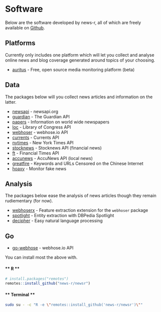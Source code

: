 # Software

Below are the software developed by news-r, all of which are freely available on [Github](https://github.com/news-r).

## Platforms

Currently only includes one platform which will let you collect and analyse online news and blog coverage generated around topics of your choosing.

- [auritus](https://auritus.io) - Free, open source media monitoring platform (beta)

## Data

The packages below will you collect news articles and information on the latter.

- [newsapi](https://github.com/news-r/newsapi) - newsapi.org
- [guardian](https://github.com/news-r/guardian) - The Guardian API
- [papers](https://github.com/news-r/papers) - Information on world wide newspapers
- [loc](https://github.com/news-r/loc) - Library of Congress API
- [webhoser](https://github.com/news-r/webhoser) - webhose.io API
- [currents](https://github.com/news-r/currents) - Currents API
- [nytimes](https://github.com/news-r/nytimes) - New York Times API
- [stocknews](https://github.com/news-r/stocknews) - Stocknews API (financial news)
- [ft](https://github.com/news-r/ft) - Financial Times API
- [accunews](https://github.com/news-r/accunews) - AccuNews API (local news)
- [greatfire](https://github.com/news-r/greatfire) - Keywords and URLs Censored on the Chinese Internet
- [hoaxy](https://github.com/news-r/hoaxy) - Monitor fake news

## Analysis

The packages below ease the analysis of news articles though they remain rudiementary (for now).

- [webhoserx](https://github.com/news-r/webhoserx) - Feature extraction extension for the `webhoser` package
- [spotlight](https://github.com/news-r/spotlight) - Entity extraction with DBPedia Spotlight
- [decipher](http://decipher.john-coene.com) - Easy natural language processing

## Go

- [go-webhose](https://github.com/news-r/go-webhose) - webhose.io API

You can install most the above with.

<!-- tabs:start -->

#### ** R **

```r
# install.packages("remotes")
remotes::install_github("news-r/newsr")
```

#### ** Terminal **

```bash
sudo su - -c "R -e \"remotes::install_github('news-r/newsr')\""
```

<!-- tabs:end -->